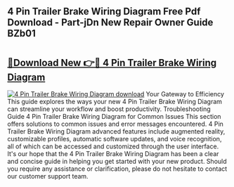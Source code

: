 ## 4 Pin Trailer Brake Wiring Diagram Free Pdf Download - Part-jDn New Repair Owner Guide BZb01

# <h2><a href="http://dfkqrnn.blite.top/?on=4+Pin+Trailer+Brake+Wiring+Diagram">🔗Download New 👉🔴 4 Pin Trailer Brake Wiring Diagram</a></h2>

[![4 Pin Trailer Brake Wiring Diagram download](https://i.imgur.com/lujVjoI.png)](http://dfkqrnn.blite.top/?on=4+Pin+Trailer+Brake+Wiring+Diagram)
Your Gateway to Efficiency This guide explores the ways your new 4 Pin Trailer Brake Wiring Diagram can streamline your workflow and boost productivity. Troubleshooting Guide 4 Pin Trailer Brake Wiring Diagram for Common Issues This section offers solutions to common issues and error messages encountered. 4 Pin Trailer Brake Wiring Diagram advanced features include augmented reality, customizable profiles, automatic software updates, and voice recognition, all of which can be accessed and customized through the user interface. It's our hope that the 4 Pin Trailer Brake Wiring Diagram has been a clear and concise guide in helping you get started with your new product. Should you require any assistance or clarification, please do not hesitate to contact our customer support team.
